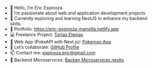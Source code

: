 - 👋 Hello, I’m Eric Espinoza.
- 👀 I’m passionate about web and application development projects.
- 🌱 Currently exploring and learning NestJS to enhance my backend skills.
- 💼 Portfolio: https://eric-espinoza-mansilla.netlify.app
- 💻 Freelance Project: [Tortas Elenias](https://www.tortaselenias.cl/)
- 🚀 Web App (PokeAPI with Next.js): [Pokemon App](https://pokemon-nextjs-eric-espinoza.vercel.app/)
- 🤝 Let’s collaborate: [GitHub Profile](https://github.com/erc83/)
- 📫 Contact me: espinoza.eric@gmail.com
- 🚀 Backend Microservices: [Backen Microservices nestjs](https://github.com/Microservices-nestjs-erc83)

<!---
erc83/erc83 is a ✨ special ✨ repository because its `README.md` (this file) appears on your GitHub profile.
You can click the Preview link to take a look at your changes.
--->
